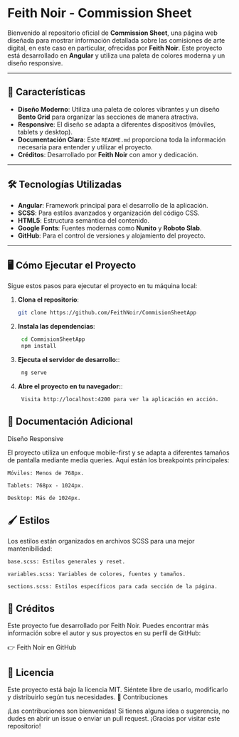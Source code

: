 # Feith Noir - Commission Sheet

<!-- ![Feith Noir Logo](https://via.placeholder.com/150) Puedes agregar un logo aquí si lo tienes -->

Bienvenido al repositorio oficial de **Commission Sheet**, una página web diseñada para mostrar información detallada sobre las comisiones de arte digital, en este caso en particular, ofrecidas por **Feith Noir**. Este proyecto está desarrollado en **Angular** y utiliza una paleta de colores moderna y un diseño responsive.

---

## 🚀 Características

- **Diseño Moderno**: Utiliza una paleta de colores vibrantes y un diseño **Bento Grid** para organizar las secciones de manera atractiva.
- **Responsive**: El diseño se adapta a diferentes dispositivos (móviles, tablets y desktop).
- **Documentación Clara**: Este `README.md` proporciona toda la información necesaria para entender y utilizar el proyecto.
- **Créditos**: Desarrollado por **Feith Noir** con amor y dedicación.

---

## 🛠️ Tecnologías Utilizadas

- **Angular**: Framework principal para el desarrollo de la aplicación.
- **SCSS**: Para estilos avanzados y organización del código CSS.
- **HTML5**: Estructura semántica del contenido.
- **Google Fonts**: Fuentes modernas como **Nunito** y **Roboto Slab**.
- **GitHub**: Para el control de versiones y alojamiento del proyecto.

---

## 🖥️ Cómo Ejecutar el Proyecto

Sigue estos pasos para ejecutar el proyecto en tu máquina local:

1. **Clona el repositorio**:
   ```bash
   git clone https://github.com/FeithNoir/CommisionSheetApp

2. **Instala las dependencias**:
   ```bash
    cd CommisionSheetApp
    npm install

3. **Ejecuta el servidor de desarrollo:**:
   ```bash
    ng serve

4. **Abre el proyecto en tu navegador:**:
   ```bash
    Visita http://localhost:4200 para ver la aplicación en acción.

## 📝 Documentación Adicional
Diseño Responsive

El proyecto utiliza un enfoque mobile-first y se adapta a diferentes tamaños de pantalla mediante media queries. Aquí están los breakpoints principales:

    Móviles: Menos de 768px.

    Tablets: 768px - 1024px.

    Desktop: Más de 1024px.

## 🖌️ Estilos

Los estilos están organizados en archivos SCSS para una mejor mantenibilidad:

    base.scss: Estilos generales y reset.

    variables.scss: Variables de colores, fuentes y tamaños.

    sections.scss: Estilos específicos para cada sección de la página.

## 🙏 Créditos

Este proyecto fue desarrollado por Feith Noir. Puedes encontrar más información sobre el autor y sus proyectos en su perfil de GitHub:

👉 Feith Noir en GitHub

## 📄 Licencia

Este proyecto está bajo la licencia MIT. Siéntete libre de usarlo, modificarlo y distribuirlo según tus necesidades.
🤝 Contribuciones

¡Las contribuciones son bienvenidas! Si tienes alguna idea o sugerencia, no dudes en abrir un issue o enviar un pull request. ¡Gracias por visitar este repositorio!
